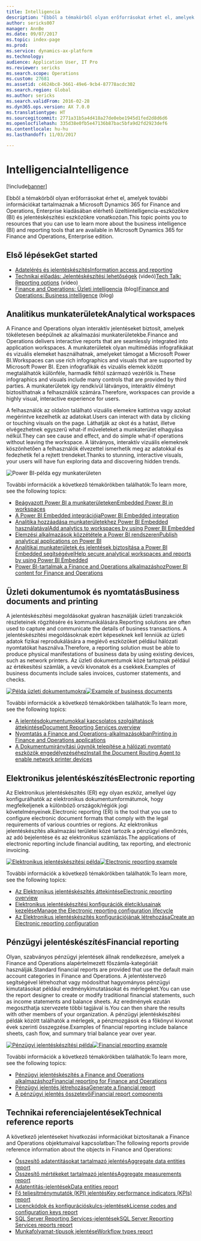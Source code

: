 ```yaml
---
title: Intelligencia
description: "Ebből a témakörből olyan erőforrásokat érhet el, amelyek további információkat tartalmaznak a Microsoft Dynamics 365 for Finance and Operations, Enterprise kiadásában elérhető üzeltiintelligencia-eszközökre és jelentéskészítési eszközökre vonatkozóan."
author: sericks007
manager: AnnBe
ms.date: 09/07/2017
ms.topic: index-page
ms.prod: 
ms.service: dynamics-ax-platform
ms.technology: 
audience: Application User, IT Pro
ms.reviewer: sericks
ms.search.scope: Operations
ms.custom: 27681
ms.assetid: c4624bc8-3661-49e6-9cb4-87778acdc302
ms.search.region: Global
ms.author: sericks
ms.search.validFrom: 2016-02-28
ms.dyn365.ops.version: AX 7.0.0
ms.translationtype: HT
ms.sourcegitcommit: 2771a31b5a4d418a27de0ebe1945d1fed2d8d6d6
ms.openlocfilehash: 335d38e0fb5e47136b87bac5bfa9d2fd2923def6
ms.contentlocale: hu-hu
ms.lasthandoff: 11/03/2017

---
```


# <a name="intelligence"></a><span data-ttu-id="8e78d-103">Intelligencia</span><span class="sxs-lookup"><span data-stu-id="8e78d-103">Intelligence</span></span>

[!include[banner](../includes/banner.md)]

<span data-ttu-id="8e78d-104">Ebből a témakörből olyan erőforrásokat érhet el, amelyek további információkat tartalmaznak a Microsoft Dynamics 365 for Finance and Operations, Enterprise kiadásában elérhető üzeltiintelligencia-eszközökre (BI) és jelentéskészítési eszközökre vonatkozóan.</span><span class="sxs-lookup"><span data-stu-id="8e78d-104">This topic points you to resources that you can use to learn more about the business intelligence (BI) and reporting tools that are available in Microsoft Dynamics 365 for Finance and Operations, Enterprise edition.</span></span>

## <a name="get-started"></a><span data-ttu-id="8e78d-105">Első lépések</span><span class="sxs-lookup"><span data-stu-id="8e78d-105">Get started</span></span>
- [<span data-ttu-id="8e78d-106">Adatelérés és jelentéskészítés</span><span class="sxs-lookup"><span data-stu-id="8e78d-106">Information access and reporting</span></span>](information-access-reporting.md)
- <span data-ttu-id="8e78d-107">[Technikai előadás: Jelentéskészítési lehetőségek](https://www.youtube.com/watch?v=NzZONjKs5xA) (videó)</span><span class="sxs-lookup"><span data-stu-id="8e78d-107">[Tech Talk: Reporting options](https://www.youtube.com/watch?v=NzZONjKs5xA) (video)</span></span>
- <span data-ttu-id="8e78d-108">[Finance and Operations: Üzleti intelligencia](https://blogs.msdn.microsoft.com/dynamicsaxbi/) (blog)</span><span class="sxs-lookup"><span data-stu-id="8e78d-108">[Finance and Operations: Business intelligence](https://blogs.msdn.microsoft.com/dynamicsaxbi/) (blog)</span></span>

## <a name="analytical-workspaces"></a><span data-ttu-id="8e78d-109">Analitikus munkaterületek</span><span class="sxs-lookup"><span data-stu-id="8e78d-109">Analytical workspaces</span></span>
<span data-ttu-id="8e78d-110">A Finance and Operations olyan interaktív jelentéseket biztosít, amelyek tökéletesen beépülnek az alkalmazási munkaterületekbe.</span><span class="sxs-lookup"><span data-stu-id="8e78d-110">Finance and Operations delivers interactive reports that are seamlessly integrated into application workspaces.</span></span> <span data-ttu-id="8e78d-111">A munkaterületek olyan multimédiás infografikákat és vizuális elemeket használhatnak, amelyeket támogat a Microsoft Power BI.</span><span class="sxs-lookup"><span data-stu-id="8e78d-111">Workspaces can use rich infographics and visuals that are supported by Microsoft Power BI.</span></span> <span data-ttu-id="8e78d-112">Ezen infografikák és vizuális elemek között megtalálhatók különféle, harmadik féltól származó vezérlők is.</span><span class="sxs-lookup"><span data-stu-id="8e78d-112">These infographics and visuals include many controls that are provided by third parties.</span></span> <span data-ttu-id="8e78d-113">A munkaterületek így rendkívül látványos, interaktív élményt biztosíthatnak a felhasználók számára.</span><span class="sxs-lookup"><span data-stu-id="8e78d-113">Therefore, workspaces can provide a highly visual, interactive experience for users.</span></span>

<span data-ttu-id="8e78d-114">A felhasználók az oldalon található vizuális elemekre kattintva vagy azokat megérintve kezelhetik az adatokat.</span><span class="sxs-lookup"><span data-stu-id="8e78d-114">Users can interact with data by clicking or touching visuals on the page.</span></span> <span data-ttu-id="8e78d-115">Láthatják az okot és a hatást, illetve elvégezhetnek egyszerű what-if műveleteket a munkaterület elhagyása nélkül.</span><span class="sxs-lookup"><span data-stu-id="8e78d-115">They can see cause and effect, and do simple what-if operations without leaving the workspace.</span></span> <span data-ttu-id="8e78d-116">A látványos, interaktív vizuális elemeknek köszönhetően a felhasználók élvezettel ismerhetik meg az adatokkal és fedezhetik fel a rejtett trendeket.</span><span class="sxs-lookup"><span data-stu-id="8e78d-116">Thanks to stunning, interactive visuals, your users will have fun exploring data and discovering hidden trends.</span></span>

![Power BI-példa egy munkaterületen](./media/Power-BI-in-D365-Workspace.png)

 <span data-ttu-id="8e78d-118">További információk a következő témakörökben találhatók:</span><span class="sxs-lookup"><span data-stu-id="8e78d-118">To learn more, see the following topics:</span></span>

 - [<span data-ttu-id="8e78d-119">Beágyazott Power BI a munkaterületeken</span><span class="sxs-lookup"><span data-stu-id="8e78d-119">Embedded Power BI in workspaces</span></span>](embed-power-bi-workspaces.md)
 - [<span data-ttu-id="8e78d-120">A Power BI Embedded integrációja</span><span class="sxs-lookup"><span data-stu-id="8e78d-120">Power BI Embedded integration</span></span>](power-bi-embedded-integration.md)
 - [<span data-ttu-id="8e78d-121">Analitika hozzáadása munkaterületekhez Power BI Embedded használatával</span><span class="sxs-lookup"><span data-stu-id="8e78d-121">Add analytics to workspaces by using Power BI Embedded</span></span>](add-analytics-tab-workspaces.md)
 - [<span data-ttu-id="8e78d-122">Elemzési alkalmazások közzététele a Power BI rendszeren</span><span class="sxs-lookup"><span data-stu-id="8e78d-122">Publish analytical applications on Power BI</span></span>](publish-apps-powerbi.md)
 - [<span data-ttu-id="8e78d-123">Analitikai munkaterületek és jelentések biztosítása a Power BI Embedded segítségével</span><span class="sxs-lookup"><span data-stu-id="8e78d-123">Help secure analytical workspaces and reports by using Power BI Embedded</span></span>](secure-analytical-workspaces.md)
 - [<span data-ttu-id="8e78d-124">Power BI-tartalmak a Finance and Operations alkalmazáshoz</span><span class="sxs-lookup"><span data-stu-id="8e78d-124">Power BI content for Finance and Operations</span></span>](power-bi-home-page.md)

## <a name="business-documents-and-printing"></a><span data-ttu-id="8e78d-125">Üzleti dokumentumok és nyomtatás</span><span class="sxs-lookup"><span data-stu-id="8e78d-125">Business documents and printing</span></span>
<span data-ttu-id="8e78d-126">A jelentéskészítési megoldásokat gyakran használják üzleti tranzakciók részleteinek rögzítésére és kommunikálására.</span><span class="sxs-lookup"><span data-stu-id="8e78d-126">Reporting solutions are often used to capture and communicate the details of business transactions.</span></span> <span data-ttu-id="8e78d-127">A jelentéskészítési megoldásoknak ezért képeseknek kell lenniük az üzleti adatok fizikai reprodukálására a meglévő eszközöket például hálózati nyomtatókat használva.</span><span class="sxs-lookup"><span data-stu-id="8e78d-127">Therefore, a reporting solution must be able to produce physical manifestations of business data by using existing devices, such as network printers.</span></span> <span data-ttu-id="8e78d-128">Az üzleti dokumentumok közé tartoznak például az értékesítési számlák, a vevői kivonatok és a csekkek.</span><span class="sxs-lookup"><span data-stu-id="8e78d-128">Examples of business documents include sales invoices, customer statements, and checks.</span></span>

<span data-ttu-id="8e78d-129">[![Példa üzleti dokumentumokra](./media/image-of-business-documents-1024x632.png)](./media/image-of-business-documents.png)</span><span class="sxs-lookup"><span data-stu-id="8e78d-129">[![Example of business documents](./media/image-of-business-documents-1024x632.png)](./media/image-of-business-documents.png)</span></span>

<span data-ttu-id="8e78d-130">További információk a következő témakörökben találhatók:</span><span class="sxs-lookup"><span data-stu-id="8e78d-130">To learn more, see the following topics:</span></span>

- [<span data-ttu-id="8e78d-131">A jelentésdokumentumokkal kapcsolatos szolgáltatások áttekintése</span><span class="sxs-lookup"><span data-stu-id="8e78d-131">Document Reporting Services overview</span></span>](document-reporting-services.md)
- [<span data-ttu-id="8e78d-132">Nyomtatás a Finance and Operations-alkalmazásokban</span><span class="sxs-lookup"><span data-stu-id="8e78d-132">Printing in Finance and Operations applications</span></span>](print-documents.md)
- [<span data-ttu-id="8e78d-133">A Dokumentumirányítási ügynök telepítése a hálózati nyomtató eszközök engedélyezéséhez</span><span class="sxs-lookup"><span data-stu-id="8e78d-133">Install the Document Routing Agent to enable network printer devices</span></span>](install-document-routing-agent.md)

## <a name="electronic-reporting"></a><span data-ttu-id="8e78d-134">Elektronikus jelentéskészítés</span><span class="sxs-lookup"><span data-stu-id="8e78d-134">Electronic reporting</span></span>
<span data-ttu-id="8e78d-135">Az Elektronikus jelentéskészítés (ER) egy olyan eszköz, amellyel úgy konfigurálhatók az elektronikus dokumentumformátumok, hogy megfelkeljenek a különböző országok/régiók jogi követelményeinek.</span><span class="sxs-lookup"><span data-stu-id="8e78d-135">Electronic reporting (ER) is the tool that you use to configure electronic document formats that comply with the legal requirements of various countries or regions.</span></span> <span data-ttu-id="8e78d-136">Az elektronikus jelentéskészítés alkalmazási területei közé tartozik a pénzügyi ellenőrzés, az adó bejelentése és az elektronikus számlázás.</span><span class="sxs-lookup"><span data-stu-id="8e78d-136">The applications of electronic reporting include financial auditing, tax reporting, and electronic invoicing.</span></span>

<span data-ttu-id="8e78d-137">[![Elektronikus jelentéskészítési példa](./media/electronic-reporting-example.png)](./media/electronic-reporting-example.png)</span><span class="sxs-lookup"><span data-stu-id="8e78d-137">[![Electronic reporting example](./media/electronic-reporting-example.png)](./media/electronic-reporting-example.png)</span></span>

<span data-ttu-id="8e78d-138">További információk a következő témakörökben találhatók:</span><span class="sxs-lookup"><span data-stu-id="8e78d-138">To learn more, see the following topics:</span></span>

- [<span data-ttu-id="8e78d-139">Az Elektronikus jelentéskészítés áttekintése</span><span class="sxs-lookup"><span data-stu-id="8e78d-139">Electronic reporting overview</span></span>](general-electronic-reporting.md)
- [<span data-ttu-id="8e78d-140">Elektronikus jelentéskészítési konfigurációk életciklusainak kezelése</span><span class="sxs-lookup"><span data-stu-id="8e78d-140">Manage the Electronic reporting configuration lifecycle</span></span>](general-electronic-reporting-manage-configuration-lifecycle.md)
- [<span data-ttu-id="8e78d-141">Az Elektronikus jelentéskészítés konfigurációjának létrehozása</span><span class="sxs-lookup"><span data-stu-id="8e78d-141">Create an Electronic reporting configuration</span></span>](electronic-reporting-configuration.md)

## <a name="financial-reporting"></a><span data-ttu-id="8e78d-142">Pénzügyi jelentéskészítés</span><span class="sxs-lookup"><span data-stu-id="8e78d-142">Financial reporting</span></span>
<span data-ttu-id="8e78d-143">Olyan, szabványos pénzügyi jelentések állnak rendelkezésre, amelyek a Finance and Operations alapértelmezett főszámla-kategóriáit használják.</span><span class="sxs-lookup"><span data-stu-id="8e78d-143">Standard financial reports are provided that use the default main account categories in Finance and Operations.</span></span> <span data-ttu-id="8e78d-144">A jelentéstervező segítségével létrehozhat vagy módosíthat hagyományos pénzügyi kimutatásokat például eredménykimutatásokat és mérlegeket.</span><span class="sxs-lookup"><span data-stu-id="8e78d-144">You can use the report designer to create or modify traditional financial statements, such as income statements and balance sheets.</span></span> <span data-ttu-id="8e78d-145">Az eredmények ezután megoszthatja szervezete többi tagjával is.</span><span class="sxs-lookup"><span data-stu-id="8e78d-145">You can then share the results with other members of your organization.</span></span> <span data-ttu-id="8e78d-146">A pénzügyi jelentéskészítési példák között találhatók a mérlegek, a pénzmozgások és a főkönyvi kivonat évek szerinti összegzése.</span><span class="sxs-lookup"><span data-stu-id="8e78d-146">Examples of financial reporting include balance sheets, cash flow, and summary trial balance year over year.</span></span>

<span data-ttu-id="8e78d-147">[![Pénzügyi jelentéskészítési példa](./media/financial-reporting-example.png)](./media/financial-reporting-example.png)</span><span class="sxs-lookup"><span data-stu-id="8e78d-147">[![Financial reporting example](./media/financial-reporting-example.png)](./media/financial-reporting-example.png)</span></span>

<span data-ttu-id="8e78d-148">További információk a következő témakörökben találhatók:</span><span class="sxs-lookup"><span data-stu-id="8e78d-148">To learn more, see the following topics:</span></span>

- [<span data-ttu-id="8e78d-149">Pénzügyi jelentéskészítés a Finance and Operations alkalmazáshoz</span><span class="sxs-lookup"><span data-stu-id="8e78d-149">Financial reporting for Finance and Operations</span></span>](financial-reporting-intro.md)
- [<span data-ttu-id="8e78d-150">Pénzügyi jelentés létrehozása</span><span class="sxs-lookup"><span data-stu-id="8e78d-150">Generate a financial report</span></span>](generate-financial-report.md)
- [<span data-ttu-id="8e78d-151">A pénzügyi jelentés összetevői</span><span class="sxs-lookup"><span data-stu-id="8e78d-151">Financial report components</span></span>](financial-report-components.md)

## <a name="technical-reference-reports"></a><span data-ttu-id="8e78d-152">Technikai referenciajelentések</span><span class="sxs-lookup"><span data-stu-id="8e78d-152">Technical reference reports</span></span>
<span data-ttu-id="8e78d-153">A következő jelentéseket hivatkozási információkat biztosítanak a Finance and Operations objektumaival kapcsolatban:</span><span class="sxs-lookup"><span data-stu-id="8e78d-153">The following reports provide reference information about the objects in Finance and Operations:</span></span>

- [<span data-ttu-id="8e78d-154">Összesítő adatentitásokat tartalmazó jelentés</span><span class="sxs-lookup"><span data-stu-id="8e78d-154">Aggregate data entities report</span></span>](aggregate-data-entities-report.md)
- [<span data-ttu-id="8e78d-155">Összesítő mértékeket tartalmazó jelentés</span><span class="sxs-lookup"><span data-stu-id="8e78d-155">Aggregate measurements report</span></span>](aggregate-measurements-report.md)
- [<span data-ttu-id="8e78d-156">Adatentitás-jelentések</span><span class="sxs-lookup"><span data-stu-id="8e78d-156">Data entities report</span></span>](../data-entities/data-entities-report.md)
- [<span data-ttu-id="8e78d-157">Fő teljesítménymutatók (KPI) jelentés</span><span class="sxs-lookup"><span data-stu-id="8e78d-157">Key performance indicators (KPIs) report</span></span>](key-performance-indicators-report.md)
- [<span data-ttu-id="8e78d-158">Licenckódok és konfigurációskulcs-jelentések</span><span class="sxs-lookup"><span data-stu-id="8e78d-158">License codes and configuration keys report</span></span>](../sysadmin/license-codes-configuration-keys-report.md)
- [<span data-ttu-id="8e78d-159">SQL Server Reporting Services-jelentések</span><span class="sxs-lookup"><span data-stu-id="8e78d-159">SQL Server Reporting Services reports report</span></span>](SSRS-report.md)
- [<span data-ttu-id="8e78d-160">Munkafolyamat-típusok jelentése</span><span class="sxs-lookup"><span data-stu-id="8e78d-160">Workflow types report</span></span>](../../fin-and-ops/organization-administration/workflow-types-report.md)

